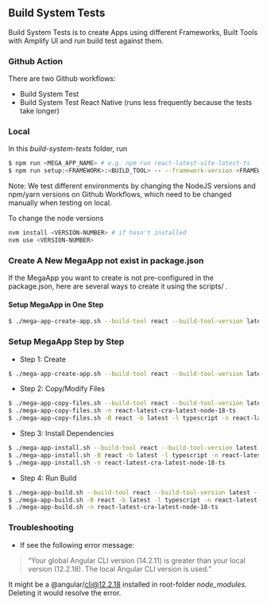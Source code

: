 ## Build System Tests

Build System Tests is to create Apps using different Frameworks, Built Tools with Amplify UI and run build test against them.

### Github Action

There are two Github workflows:

- Build System Test
- Build System Test React Native (runs less frequently because the tests take longer)

### Local

In this _build-system-tests_ folder, run

```sh
$ npm run <MEGA_APP_NAME> # e.g. npm run react-latest-vite-latest-ts
$ npm run setup:<FRAMEWORK>:<BUILD_TOOL> -- --framework-version <FRAMEWORK_VERSION_NUMBER> --build-tool-version <BUILD_TOOL_VERSION_NUMBER> # e.g npm run setup:vue:vite -- -f latest -b 2
```

Note:
We test different environments by changing the NodeJS versions and npm/yarn versions on Github Workflows, which need to be changed manually when testing on local.

To change the node versions

```sh
nvm install <VERSION-NUMBER> # if hasn't installed
nvm use <VERSION-NUMBER>
```

### Create A New MegaApp not exist in package.json

If the MegaApp you want to create is not pre-configured in the package.json, here are several ways to create it using the scripts/ .

#### Setup MegaApp in One Step

```sh
$ ./mega-app-create-app.sh --build-tool react --build-tool-version latest --language typescript --name react-latest-cra-latest-node-18-ts --framework cra --framework-version latest
```

### Setup MegaApp Step by Step

- Step 1: Create

```sh
$ ./mega-app-create-app.sh --build-tool react --build-tool-version latest --language typescript --name react-latest-cra-latest-node-18-ts --framework cra --framework-version latest
```

- Step 2: Copy/Modify Files

```sh
$ ./mega-app-copy-files.sh --build-tool react --build-tool-version latest --language typescript --name react-latest-cra-latest-node-18-ts --framework cra --framework-version latest
$ ./mega-app-copy-files.sh -n react-latest-cra-latest-node-18-ts
$ ./mega-app-copy-files.sh -B react -b latest -l typescript -n react-latest-cra-latest-node-18-ts -F cra -f latest
```

- Step 3: Install Dependencies

```sh
$ ./mega-app-install.sh --build-tool react --build-tool-version latest --language typescript --name react-latest-cra-latest-node-18-ts --framework cra --framework-version latest --pkg-manager npm --pkg-manager-version latest
$ ./mega-app-install.sh -B react -b latest -l typescript -n react-latest-cra-latest-node-18-ts -F cra -f latest -P npm -p latest
$ ./mega-app-install.sh -n react-latest-cra-latest-node-18-ts
```

- Step 4: Run Build

```sh
$ ./mega-app-build.sh --build-tool react --build-tool-version latest --language typescript --name react-latest-cra-latest-node-18-ts --framework cra --framework-version latest --pkg-manager npm
$ ./mega-app-build.sh -B react -b latest -l typescript -n react-latest-cra-latest-node-18-ts -F cra -f latest -P npm
$ ./mega-app-build.sh -n react-latest-cra-latest-node-18-ts
```

### Troubleshooting

- If see the following error message:

> “Your global Angular CLI version (14.2.11) is greater than your local version (12.2.18). The local Angular CLI version is used.”

It might be a @angular/cli@12.2.18 installed in root-folder _node_modules_. Deleting it would resolve the error.
